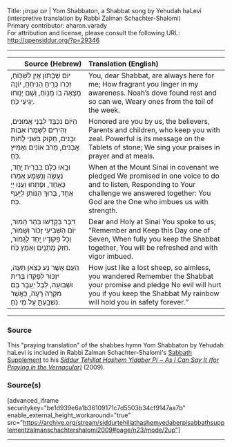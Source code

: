 <html>
<head></head>
<body>
Title: יוֹם שַׁבָּתוֹן | Yom Shabbaton, a Shabbat song by Yehudah haLevi (interpretive translation by Rabbi Zalman Schachter-Shalomi)<br />
Primary contributor: aharon.varady<br />
For attribution and license, please consult the following URL: <a href="http://opensiddur.org/?p=29346">http://opensiddur.org/?p=29346</a>
<p />
<hr />

<table style="margin-left: auto;margin-right: auto;" class="draggable">
<thead><tr><th id="x" style="text-align: right;">Source (Hebrew)</th><th style="text-align: left;">Translation (English)</th></tr></thead>
<tbody>
<tr><td style="vertical-align:top;">
<div class="liturgy"><span lang="he">
<span class="acrostic">י</span>וֹם שַׁבָּתוֹן 
אֵין לִשְׁכּֽוֹחַ, 
זִכְרוֹ כְּרֵֽיחַ 
הַנִּיחֹֽחַ, 
יוֹנָה מָצְאָה בוֹ מָנֽוֹחַ, 
וְשָׁם יָנֽוּחוּ יְגִֽיעֵי כֹֽחַ. 
</span></div></td>
 
<td style="vertical-align:top;">
<div class="english">
You, dear Shabbat, 
are always here for me;
How fragrant 
you linger in my awareness.
Noah’s dove found rest and so can we,
Weary ones from the toil of the week.
</div></td></tr>


<tr><td style="vertical-align:top;">
<div class="liturgy"><span lang="he">
<span class="acrostic">הַ</span>יּוֹם נִכְבָּד 
לִבְנֵי אֱמוּנִים, 
זְהִירִים לְשָׁמְרוֹ 
אָבוֹת וּבָנִים, 
חָקוּק בִּשְׁנֵי 
לֻחוֹת אֲבָנִים, 
מֵרֹב אוֹנִים 
וְאַמִּיץ כֹּֽחַ. 
</span></div></td>
 
<td style="vertical-align:top;">
<div class="english">
Honored are you by us, 
the believers, 
Parents and children, 
who keep you with zeal.
Powerful is its message 
on the Tablets of stone;
We sing your praises 
in prayer and at meals.
</div></td></tr>


<tr><td style="vertical-align:top;">
<div class="liturgy"><span lang="he">
<span class="acrostic">וּ</span>בָֽאוּ כֻלָּם 
בִּבְרִית יַֽחַד, 
נַעֲשֶׂה וְנִשְׁמָע 
אָמְרוּ כְּאֶחָד, 
וּפָתְחוּ וְעָנוּ 
יְיָ אֶחָד, 
בָּרוּךְ הַנּוֹתֵן 
לַיָּעֵף כֹּֽח. 
</span></div></td>
 
<td style="vertical-align:top;">
<div class="english">
When at the Mount Sinai 
in covenant we pledged
We promised in one voice 
to do and to listen,
Responding to Your challenge 
we answered together:
You God are the One 
who imbues us with strength.
</div></td></tr>


<tr><td style="vertical-align:top;">
<div class="liturgy"><span lang="he">
<span class="acrostic">דִּ</span>בֶּר בְּקָדְשׁוֹ 
בְּהַר הַמּוֹר, 
יוֹם הַשְּׁבִיעִי 
זָכוֹר וְשָׁמוֹר, 
וְכָל פִּקּוּדָיו 
יַֽחַד לִגְמוֹר, 
חַזֵּק מָתְנַֽיִם 
וְאַמֵּץ כֹּֽח. 
</span></div></td>
 
<td style="vertical-align:top;">
<div class="english">
Dear and Holy at Sinai 
You spoke to us;
“Remember and Keep 
this Day one of Seven,
When fully you keep
the Shabbat together,
You will be refreshed 
and with vigor imbued.
</div></td></tr>


<tr><td style="vertical-align:top;">
<div class="liturgy"><span lang="he">
<span class="acrostic">הָ</span>עָם אֲשֶׁר נָע 
כַּצֹּאן תָּעָה, 
יִזְכּוֹר לְפָקְדוֹ 
בְּרִית וּשְׁבוּעָה, 
לְבַל יַעֲבָר בָּם 
מִקְרֵה רָעָה, 
כַּאֲשֶׁר נִשְׁבַּֽעְתָּ 
עַל מֵי נֹֽחַ.
</span></div></td>
 
<td style="vertical-align:top;">
<div class="english">
How just like a lost sheep, 
so aimless, you wandered
Remember the Shabbat 
your promise and pledge
No evil will hurt you 
if you keep the Shabbat
My rainbow will hold you 
in safety forever.”
</div></td></tr>
</tbody></table>

<hr />

<h3>Source</h3>

This "praying translation" of  the shabbes hymn Yom Shabbaton by Yehudah haLevi is included in Rabbi Zalman Schachter-Shalomi's <a href="http://opensiddur.org/?p=29177">Sabbath Supplement</a> to his <em><a href="http://opensiddur.org/?p=177">Siddur Tehillat Hashem Yidaber Pi ~ As I Can Say It (for Praying in the Vernacular)</a></em> (2009).

<h3>Source(s)</h3>

[advanced_iframe securitykey="be1d939e6a1b36109171c7d5503b34cf9147aa7b" enable_external_height_workaround="true" src="https://archive.org/stream/siddurtehillathashemyedaberpisabbathsupplementzalmanschachtershalomi2009#page/n23/mode/2up"]

<hr />

&nbsp;
</body>
</html>
